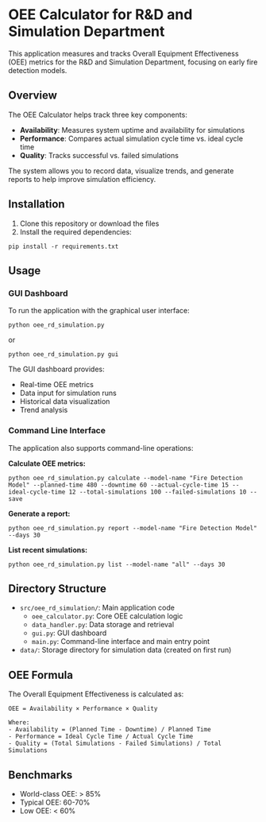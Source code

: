 # OEE Calculator for R&D and Simulation Department

This application measures and tracks Overall Equipment Effectiveness (OEE) metrics for the R&D and Simulation Department, focusing on early fire detection models.

## Overview

The OEE Calculator helps track three key components:

- **Availability**: Measures system uptime and availability for simulations
- **Performance**: Compares actual simulation cycle time vs. ideal cycle time
- **Quality**: Tracks successful vs. failed simulations

The system allows you to record data, visualize trends, and generate reports to help improve simulation efficiency.

## Installation

1. Clone this repository or download the files
2. Install the required dependencies:

```
pip install -r requirements.txt
```

## Usage

### GUI Dashboard

To run the application with the graphical user interface:

```
python oee_rd_simulation.py
```

or

```
python oee_rd_simulation.py gui
```

The GUI dashboard provides:
- Real-time OEE metrics
- Data input for simulation runs
- Historical data visualization
- Trend analysis

### Command Line Interface

The application also supports command-line operations:

**Calculate OEE metrics:**

```
python oee_rd_simulation.py calculate --model-name "Fire Detection Model" --planned-time 480 --downtime 60 --actual-cycle-time 15 --ideal-cycle-time 12 --total-simulations 100 --failed-simulations 10 --save
```

**Generate a report:**

```
python oee_rd_simulation.py report --model-name "Fire Detection Model" --days 30
```

**List recent simulations:**

```
python oee_rd_simulation.py list --model-name "all" --days 30
```

## Directory Structure

- `src/oee_rd_simulation/`: Main application code
  - `oee_calculator.py`: Core OEE calculation logic
  - `data_handler.py`: Data storage and retrieval
  - `gui.py`: GUI dashboard
  - `main.py`: Command-line interface and main entry point
- `data/`: Storage directory for simulation data (created on first run)

## OEE Formula

The Overall Equipment Effectiveness is calculated as:

```
OEE = Availability × Performance × Quality

Where:
- Availability = (Planned Time - Downtime) / Planned Time
- Performance = Ideal Cycle Time / Actual Cycle Time
- Quality = (Total Simulations - Failed Simulations) / Total Simulations
```

## Benchmarks

- World-class OEE: > 85%
- Typical OEE: 60-70%
- Low OEE: < 60% 